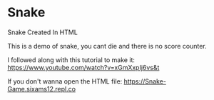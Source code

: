 # Snake
Snake Created In HTML

This is a demo of snake, you cant die and there is no score counter.




I followed along with this tutorial to make it: https://www.youtube.com/watch?v=xGmXxpIj6vs&t








If you don't wanna open the HTML file: https://Snake-Game.sixams12.repl.co
